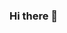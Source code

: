 ### Hi there 👋

<!--
**maykellri/maykellri** is a ✨ _special_ ✨ repository because its `README.md` (this file) appears on your GitHub profile.


 ![Snake animation](https://github.com/maykellri/maykellri/blob/output/github-contribution-grid-snake.svg)
